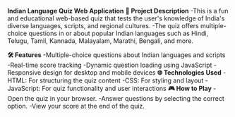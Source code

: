 **Indian Language Quiz Web Application**
**📄 Project Description**
-This is a fun and educational web-based quiz that tests the user's knowledge of India's diverse languages, scripts, and regional cultures.
-The quiz offers multiple-choice questions in or about popular Indian languages such as Hindi, Telugu, Tamil, Kannada, Malayalam, Marathi, Bengali, and more.

**🛠 Features**
-Multiple-choice questions about Indian languages and scripts
-Real-time score tracking
-Dynamic question loading using JavaScript
-Responsive design for desktop and mobile devices
**🌐 Technologies Used**
-HTML: For structuring the quiz content
-CSS: For styling and layout
-JavaScript: For quiz functionality and user interactions
**🎮 How to Play**
-Open the quiz in your browser.
-Answer questions by selecting the correct option.
-View your score at the end of the quiz.
